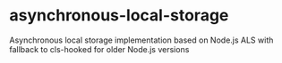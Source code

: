 # asynchronous-local-storage
Asynchronous local storage implementation based on Node.js ALS with fallback to cls-hooked for older Node.js versions
